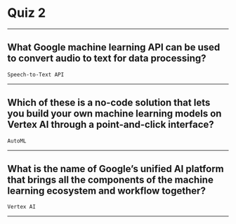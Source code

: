# Quiz 2

---

## What Google machine learning API can be used to convert audio to text for data processing?

`Speech-to-Text API`

---

## Which of these is a no-code solution that lets you build your own machine learning models on Vertex AI through a point-and-click interface?

`AutoML`

---

## What is the name of Google’s unified AI platform that brings all the components of the machine learning ecosystem and workflow together?

`Vertex AI`

---
